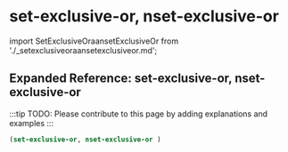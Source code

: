 # set-exclusive-or, nset-exclusive-or

import SetExclusiveOraansetExclusiveOr from './_setexclusiveoraansetexclusiveor.md';

<SetExclusiveOraansetExclusiveOr />

## Expanded Reference: set-exclusive-or, nset-exclusive-or

:::tip
TODO: Please contribute to this page by adding explanations and examples
:::

```lisp
(set-exclusive-or, nset-exclusive-or )
```

